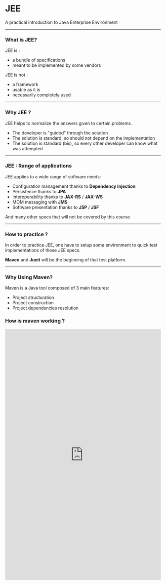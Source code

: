 # JEE

A practical introduction to Java Enterprise Environment

---

### What is JEE?

JEE is :
- a bundle of specifications
- meant to be implemented by some vendors

JEE is not :
- a framework
- usable as it is
- necessarily completely used

---

### Why JEE ?

JEE helps to normalize the answers given to certain problems.
- The developer is "guided" through the solution
- The solution is standard, so should not depend on the implementation
- The solution is standard (bis), so every other developer can know what was attempted

--- 


### JEE : Range of applications

JEE applies to a wide range of software needs:
- Configuration management thanks to **Dependency Injection**
- Persistence thanks to **JPA**
- Interoperability thanks to **JAX-RS** / **JAX-WS**
- MOM messaging with **JMS**
- Software presentation thanks to **JSP** / **JSF**

And many other specs that will not be covered by this course

---

### How to practice ?

In order to practice JEE, one have to setup some environment to quick test implementations of those JEE specs.

**Maven** and **Junit** will be the beginning of that test platform.


---

### Why Using Maven?

Maven is a Java tool composed of 3 main features:
- Project structuration
- Project construction
- Project dependencies resolution

### How is maven working ?

<iframe frameborder="0" style="width:100%;height:813px;" src="https://www.draw.io/?lightbox=1&highlight=0000ff&edit=_blank&layers=1&nav=1&title=maven.html#R7VzLdqM4EP0aL8Ph%2FVjm1TOL7nP6dBbTs1RAxkpjRAuI7fn6kUAyD8mx0xZ2nCSLGAqBxK1bpZKq7Jlzu1z%2FRUCx%2BIYTmM1sM1nPnLuZbVuu7dMPJtm0kiBwWkFKUMIbdYIH9B%2FkQpNLa5TActCwwjirUDEUxjjPYVwNZIAQvBo2m%2BNs2GsBUigJHmKQydJ%2FUFItWmloB538b4jShejZ8qP2yiOIf6UE1znvb2Y78%2BavvbwE4ln8RcsFSPCqJ3LuZ84twbhqj5brW5gxbAVs7X1fdlzdjpvAvDrkBv5CzyCroRhxM65qI7Bo3gay9ubMuVktUAUfChCzqyuqfSpbVMuMnln0kD8Okgqudw7J2r4oJRDES1iRDW3Cb%2FA5NJw6ET9ddXqIXC5b9HQQCEgB1326fXL3%2FvSAQ7ADP%2Fft4eHtB2RLJ%2F2AOG8PkP14eNZUeNgKOPyM9nDzSA9SdvCd4Cfmk7icPnF7aduWfEo%2BJZcnOcbw5yjLbnGGSXOvkwAYzmMqLyuCf8HeFT8O4eNcj6sIhq7CMhW%2BUzmZmBp8hcp1jnxFgZfGmkL0wX3FmSeUcMQS78AZ1tbBEjnieKpzRHu4Fp%2BuYR056Y5sbz6Hfqy0vSSIHk1TD6qRN0Q1jCRUrUiBqqsBVG%2Bn6ZUFyAXxMEkNQEFbQCPDaYrylH26TxTz5tO%2BijGh91%2FbhmUZVs9K%2B0%2B5fNVsIT%2BFanxJNUwNZUEo%2FHMClnCFyS%2BKeSsRGvAM04jeAdKKYHUypEMJ6a%2BYLnGp6AcscIkqzJ731uaCM0QmOK8e%2BL2WBp0746hDZV6BQulWqEHrkaT1W7yk7mrzqfeJ9e5F9n69%2B1PpXSx5%2B4qnAyfvwuDfkppDK9ivZi%2BcSM1i%2FuyhAZMUihfEpFrgFOcgu%2B%2BkN0O8etjANap%2BcjE7%2FpcdGx47o9TZ%2FBTN2El37QlW1YZv2oK6wk0oJfr9inHBb4tr8tz02sXpbKwv405fDdckFq3E7i8gKRRzo1o9BGagQs%2FDx6ugbm69JgRseg0KjPKq7D35OxP0nLo3dOquH%2FbVtre9bUYjNbcj6JS%2BfZXDeBD8AQ8GCjkTKfTxwDsLDxzndTwYtRe7l9p4EH54Hvhn4YH1Sn8wai%2FOtfFAXh1p50Gre8GEs%2Bg6PIeuXc97SXevbX%2B0rh1zcl1bks2fXtfRkbo%2BeJ%2FW%2BhBwWuaJ8BSd91Yi38AzzCWUj8ofeDBM3Jli%2Bya0Hx3f30J33FJ%2BtDXsOny67cf6qq1hX8eKTt4qkxIIP2CJM0ZE27yDBaRw5jGC5bnXa5crGaZgjiGsBvqN2RfI7FMnJnxfg1ucLqI41Pm9FGeqoxLNLjM4lcuU63Ca7M8Vy%2F0YT4Do9Z0nyb2Otr49kQ89xda3O12EdDHcPTZUPpi7cp6hlz27anNn74TDgXVCDk8Xll4Mh0%2B1BLDkrAnnMCjQVBSGFg1iAxWFIz9wgKYQdkRh3z4lhe3JKNzRj%2B3HDwmoY3uKPe87JIi%2BMyS8e33Etk%2B1FrPlrFAvsX7VpNXfh2%2F2T%2BmbxWjfX9WOEw3XHFakKNtxpoLVlmA9sG6H3vQxSnd8nkfq8kqK7KNKPzp2JBQlje%2B5eCe0xzk8VaZ3qjqpl5cwOc7hYfPjeNN%2BOzuahun2J0jLMGkcxAXjuQ%2FmyTX7Yk3XNZV8QWz4r0oFJKBcHJkTFtV9g1zgsUmgg01ALi1UxOlZhooS7qc1KIv260tztGaocD6L7xzZKoabpu83DNdet2SNitVM2fWriqW1FGw6e%2FyD1k31fWTuTGQYQNqeHgY7roLBWsoapFyUN5rPPdsxqMrcMAoiL7JCZ%2FjAdkT8GSP1vTJJJRc2K1YDF2ko3mhecBVVnVMZiv%2FykurQaaFvO4MlEyd5R%2Fq35fsdhe%2F3d2hLf6JQ9v2y27pMSrujciXPk1MNk%2Fl%2B1Zcu23i9GGDr%2F67Z92Jv6GtWVyBDaU6DSxb5w3nVXRXBPc85Uho0KbKSjZJUaA5ilus3cXvzdl1QjDNBdTaWZOiI4Yja6xgvi5rFVV3X7Lkae%2BrqfYlU9jlBb9si0wN7o8I%2BtCPzYZ0O7URhBOxPtShovmhNLasd811Mh8YC2BtmGojCf80vLFGSZLtMdOg7FT7ruPWbNVy%2FqdMiiurRINBgabszyjosLUNlY1oE%2Fq4RaZLSySApbYKcCQvKFAqYsM26Qjgv1aZ4SewoxJKJ3UKXv7xN2Z59ZdA5d24n%2BcGV62nauXHsIbMswzsdtXx5R0wntRK8yjMMkrEX54SqWcSLmn%2BsdbVg5IozUFKo6auzX4Ag3PciFhRg1or2AZZMp%2B1%2FRsc6%2F6ThsZFENCx49cVvKkzAQnra%2FVRGu0bpfo%2FEuf8f"></iframe>



